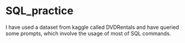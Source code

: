 # SQL_practice


I have used a dataset from kaggle called DVDRentals and have queried some prompts, which involve the usage of most of SQL commands.

